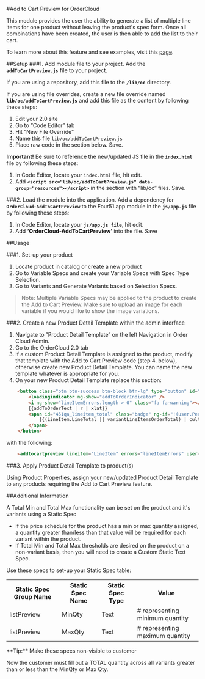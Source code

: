 #Add to Cart Preview for OrderCloud   

This module provides the user the ability to generate a list of multiple line items for one product without leaving the product's spec form. Once all combinations have been created, the user is then able to add the list to their cart.

To learn more about this feature and see examples, visit this [page](https://volition.four51ordercloud.com/store/product/AddToCartPreview).

##Setup
###1. Add module file to your project.
Add the **`addToCartPreview.js`** file to your project.

If you are using a repository, add this file to the **`/lib/oc`** directory.

If you are using file overrides, create a new file override named **`lib/oc/addToCartPreview.js`** and add this file as the content by following these steps:

 1. Edit your 2.0 site
 2. Go to “Code Editor” tab
 3. Hit “New File Override”
 4. Name this file `lib/oc/addToCartPreview.js`
 5. Place raw code in the section below. Save.

**Important!** Be sure to reference the new/updated JS file in the **`index.html`** file by following these steps:

 1. In Code Editor, locate your `index.html` file, hit edit. 
 2. Add **`<script src="lib/oc/addToCartPreview.js" data-group="resources"></script>`** in the section with “lib/oc” files.  Save.

###2. Load the module into the application.
Add a dependency for **`OrderCloud-AddToCartPreview`** to the Four51.app module in the **`js/app.js`** file by following these steps:

 1. In Code Editor, locate your **`js/app.js file`**, hit edit. 
 2. Add **‘OrderCloud-AddToCartPreview’** into the file.  Save

##Usage

###1. Set-up your product

 1. Locate product in catalog or create a new product
 2. Go to Variable Specs and create your Variable Specs with Spec Type Selection.
 3. Go to Variants and Generate Variants based on Selection Specs.

 >Note: Multiple Variable Specs may be applied to the product to create the Add to Cart Preview. Make sure to upload an image for each variable if you would like to show the image variations. 

###2. Create a new Product Detail Template within the admin interface

 1. Navigate to ”Product Detail Template” on the left Navigation in Order Cloud Admin.
 2. Go to the OrderCloud 2.0 tab
 3. If a custom Product Detail Template is assigned to the product, modify that template with the Add to Cart Preview code (step 4. below), otherwise create new Product Detail Template. You can name the new template whatever is appropriate for you.  
 4. On your new Product Detail Template replace this section: 

```html
    <button class="btn btn-success btn-block btn-lg" type="button" id="451_btn_orderadd" ng-click="addToOrder()">
        <loadingindicator ng-show="addToOrderIndicator" />
        <i ng-show="lineItemErrors.length > 0" class="fa fa-warning"></i>
        {{addToOrderText | r | xlat}}
        <span id="451qa_lineitem_total" class="badge" ng-if="!(user.Permissions.contains('HidePricing')) && (LineItem.LineTotal || variantLineItemsOrderTotal) > 0">
            {{(LineItem.LineTotal || variantLineItemsOrderTotal) | culturecurrency}}
        </span>
    </button>
```

with the following:

```html
    <addtocartpreview lineitem="LineItem" errors="lineItemErrors" user="user"></addtocartpreview>
```

###3. Apply Product Detail Template to product(s)

Using Product Properties, assign your new/updated Product Detail Template to any products requiring the Add to Cart Preview feature.


##Additional Information

A Total Min and Total Max functionality can be set on the product and it's variants using a Static Spec

 - If the price schedule for the product has a min or max quantity assigned, a quantity greater than/less than that value will be required for each variant within the product.
 - If Total Min and Total Max thresholds are desired on the product on a non-variant basis, then you will need to create a Custom Static Text Spec.

Use these specs to set-up your Static Spec table:
<table><tr><th>Static Spec Group Name</th><th>Static Spec Name</th><th>Static Spec Type</th><th>Value</th></tr><tr><td>listPreview</td><td>MinQty</td><td>Text</td><td># representing minimum quantity</td></tr><tr><td>listPreview</td><td>MaxQty</td><td>Text</td><td># representing maximum quantity</td></tr></table>
**Tip:** Make these specs non-visible to customer

Now the customer must fill out a TOTAL quantity across all variants greater than or less than the MinQty or Max Qty.

